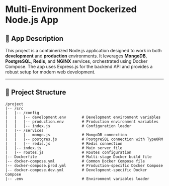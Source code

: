 # Multi-Environment Dockerized Node.js App

## 📝 App Description
This project is a containerized Node.js application designed to work in both **development** and **production** environments. It leverages **MongoDB**, **PostgreSQL**, **Redis**, and **NGINX** services, orchestrated using Docker Compose. The app uses Express.js for the backend API and provides a robust setup for modern web development.

---

## 📂 Project Structure

```plaintext
/project
|-- /src
|   |-- /config
|   |   |-- development.env       # Development environment variables
|   |   |-- production.env        # Production environment variables
|   |   |-- index.js              # Configuration loader
|   |-- /services
|   |   |-- mongo.js              # MongoDB connection
|   |   |-- postgres.js           # PostgreSQL connection with TypeORM
|   |   |-- redis.js              # Redis connection
|   |-- index.js                  # Main server file
|   |-- routes.js                 # Routes configuration
|-- Dockerfile                    # Multi-stage Docker build file
|-- docker-compose.yml            # Common Docker Compose file
|-- docker-compose.prod.yml       # Production-specific Docker Compose
|-- docker-compose.dev.yml        # Development-specific Docker Compose
|-- .env                          # Environment variables loader
